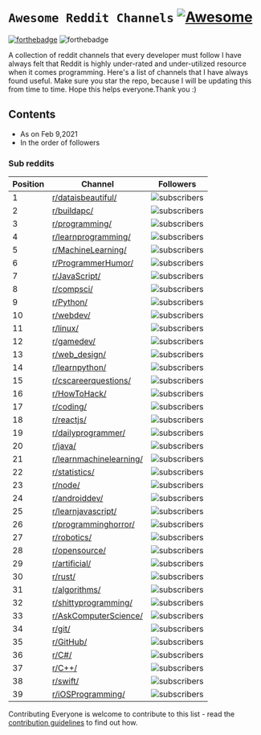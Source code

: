 # ```Awesome Reddit Channels``` [![Awesome](https://awesome.re/badge.svg)](https://awesome.re) 
[![forthebadge](https://forthebadge.com/images/badges/contains-technical-debt.svg)](https://forthebadge.com) ![forthebadge](https://forthebadge.com/images/badges/built-with-love.svg)

A collection of reddit channels that every developer must follow 
I have always felt that Reddit is highly under-rated and under-utilized resource when it comes programming. 
Here's a list of channels that I have always found useful. 
Make sure you star the repo, because I will be updating this from time to time.
Hope this helps everyone.Thank you :)

## Contents
- As on Feb 9,2021
- In the order of followers
### Sub reddits
|Position|Channel                                                                  |Followers                                                                               |
|--------|-------------------------------------------------------------------------|----------------------------------------------------------------------------------------|
|1       |[r/dataisbeautiful/](https://www.reddit.com/r/dataisbeautiful/)          |![subscribers](https://flat.badgen.net/reddit/subscribers/r/dataisbeautiful?label)      |
|2       |[r/buildapc/](https://www.reddit.com/r/buildapc/)                        |![subscribers](https://flat.badgen.net/reddit/subscribers/r/buildapc?label)             |
|3       |[r/programming/](https://www.reddit.com/r/programming/)                  |![subscribers](https://flat.badgen.net/reddit/subscribers/r/programming?label)          |
|4       |[r/learnprogramming/](https://www.reddit.com/r/learnprogramming/)        |![subscribers](https://flat.badgen.net/reddit/subscribers/r/learnprogramming?label)     |
|5       |[r/MachineLearning/](https://www.reddit.com/r/MachineLearning/)          |![subscribers](https://flat.badgen.net/reddit/subscribers/r/MachineLearning?label)      |
|6       |[r/ProgrammerHumor/](https://www.reddit.com/r/ProgrammerHumor/)          |![subscribers](https://flat.badgen.net/reddit/subscribers/r/ProgrammerHumor?label)      |
|7       |[r/JavaScript/](https://www.reddit.com/r/javascript/)                    |![subscribers](https://flat.badgen.net/reddit/subscribers/r/JavaScript?label)           |
|8       |[r/compsci/](https://www.reddit.com/r/compsci/)                          |![subscribers](https://flat.badgen.net/reddit/subscribers/r/compsci?label)              |
|9       |[r/Python/](https://www.reddit.com/r/Python/)                            |![subscribers](https://flat.badgen.net/reddit/subscribers/r/Python?label)               |
|10      |[r/webdev/](https://www.reddit.com/r/webdev/)                            |![subscribers](https://flat.badgen.net/reddit/subscribers/r/webdev?label)               |
|11      |[r/linux/](https://www.reddit.com/r/linux/)                              |![subscribers](https://flat.badgen.net/reddit/subscribers/r/linux?label)                |
|12      |[r/gamedev/](https://www.reddit.com/r/gamedev/)                          |![subscribers](https://flat.badgen.net/reddit/subscribers/r/gamedev?label)              |
|13      |[r/web_design/](https://www.reddit.com/r/web_design/)                    |![subscribers](https://flat.badgen.net/reddit/subscribers/r/web_design?label)           |
|14      |[r/learnpython/](https://www.reddit.com/r/learnpython/)                  |![subscribers](https://flat.badgen.net/reddit/subscribers/r/learnpython?label)          |
|15      |[r/cscareerquestions/](https://www.reddit.com/r/cscareerquestions/)      |![subscribers](https://flat.badgen.net/reddit/subscribers/r/cscareerquestions?label)    |
|16      |[r/HowToHack/](https://www.reddit.com/r/HowToHack/)                      |![subscribers](https://flat.badgen.net/reddit/subscribers/r/HowToHack?label)            |
|17      |[r/coding/](https://www.reddit.com/r/coding/)                            |![subscribers](https://flat.badgen.net/reddit/subscribers/r/coding?label)               |
|18      |[r/reactjs/](https://www.reddit.com/r/reactjs/)                          |![subscribers](https://flat.badgen.net/reddit/subscribers/r/reactjs?label)              |
|19      |[r/dailyprogrammer/](https://www.reddit.com/r/dailyprogrammer/)          |![subscribers](https://flat.badgen.net/reddit/subscribers/r/dailyprogrammer?label)      |
|20      |[r/java/](https://www.reddit.com/r/java/)                                |![subscribers](https://flat.badgen.net/reddit/subscribers/r/java?label)                 |
|21      |[r/learnmachinelearning/](https://www.reddit.com/r/learnmachinelearning/)|![subscribers](https://flat.badgen.net/reddit/subscribers/r/learnmachinelearning?label) |   
|22      |[r/statistics/](https://www.reddit.com/r/statistics/)                    |![subscribers](https://flat.badgen.net/reddit/subscribers/r/statistics?label)           |
|23      |[r/node/](https://www.reddit.com/r/node/)                                |![subscribers](https://flat.badgen.net/reddit/subscribers/r/node?label)                 |
|24      |[r/androiddev/](https://www.reddit.com/r/androiddev/)                    |![subscribers](https://flat.badgen.net/reddit/subscribers/r/androiddev?label)           |
|25      |[r/learnjavascript/](https://www.reddit.com/r/learnjavascript/)          |![subscribers](https://flat.badgen.net/reddit/subscribers/r/learnjavascript?label)      |
|26      |[r/programminghorror/](https://www.reddit.com/r/programminghorror/)      |![subscribers](https://flat.badgen.net/reddit/subscribers/r/programminghorror?label)    |
|27      |[r/robotics/](https://www.reddit.com/r/robotics/)                        |![subscribers](https://flat.badgen.net/reddit/subscribers/r/robotics?label)             |
|28      |[r/opensource/](https://www.reddit.com/r/opensource/)                    |![subscribers](https://flat.badgen.net/reddit/subscribers/r/opensource?label)           |
|29      |[r/artificial/](https://www.reddit.com/r/artificial/)                    |![subscribers](https://flat.badgen.net/reddit/subscribers/r/artificial?label)           |
|30      |[r/rust/](https://www.reddit.com/r/rust/)                                |![subscribers](https://flat.badgen.net/reddit/subscribers/r/rust?label)                 |
|31      |[r/algorithms/](https://www.reddit.com/r/algorithms/)                    |![subscribers](https://flat.badgen.net/reddit/subscribers/r/algorithms?label)           |
|32      |[r/shittyprogramming/](https://www.reddit.com/r/shittyprogramming/)      |![subscribers](https://flat.badgen.net/reddit/subscribers/r/shittyprogramming?label)    |
|33      |[r/AskComputerScience/](https://www.reddit.com/r/AskComputerScience/)    |![subscribers](https://flat.badgen.net/reddit/subscribers/r/AskComputerScience?label)   |
|34      |[r/git/](https://www.reddit.com/r/git/)                                  |![subscribers](https://flat.badgen.net/reddit/subscribers/r/git?label)                  |
|35      |[r/GitHub/](https://www.reddit.com/r/github/)                            |![subscribers](https://flat.badgen.net/reddit/subscribers/r/GitHub?label)               |
|36      |[r/C#/](https://www.reddit.com/r/csharp/)                                |![subscribers](https://flat.badgen.net/reddit/subscribers/r/csharp?label)               |
|37      |[r/C++/](https://www.reddit.com/r/cpp/)                                  |![subscribers](https://flat.badgen.net/reddit/subscribers/r/cpp?label)                  |
|38      |[r/swift/](https://www.reddit.com/r/swift/)                              |![subscribers](https://flat.badgen.net/reddit/subscribers/r/swift?label)                |
|39      |[r/iOSProgramming/](https://www.reddit.com/r/iOSProgramming/)            |![subscribers](https://flat.badgen.net/reddit/subscribers/r/iOSProgramming?label)       |



Contributing
Everyone is welcome to contribute to this list - read the [contribution guidelines](Contributing.md) to find out how.
